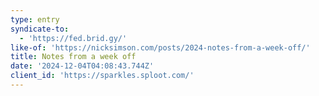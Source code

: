 ```yaml
---
type: entry
syndicate-to:
  - 'https://fed.brid.gy/'
like-of: 'https://nicksimson.com/posts/2024-notes-from-a-week-off/'
title: Notes from a week off
date: '2024-12-04T04:08:43.744Z'
client_id: 'https://sparkles.sploot.com/'
---
```


